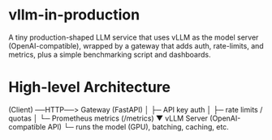 # vllm-in-production
A tiny production-shaped LLM service that uses vLLM as the model server (OpenAI-compatible), wrapped by a gateway that adds auth, rate-limits, and metrics, plus a simple benchmarking script and dashboards.

# High-level Architecture

(Client) ──HTTP──>  Gateway (FastAPI)
                     │  ├─ API key auth
                     │  ├─ rate limits / quotas
                     │  └─ Prometheus metrics (/metrics)
                     ▼
                 vLLM Server (OpenAI-compatible API)
                     └─ runs the model (GPU), batching, caching, etc.
